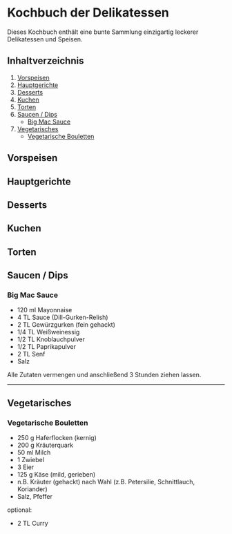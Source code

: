 # Kochbuch der Delikatessen

Dieses Kochbuch enthält eine bunte Sammlung einzigartig leckerer Delikatessen und Speisen.

## Inhaltverzeichnis
1. [Vorspeisen](#vorspeisen)
1. [Hauptgerichte](#hauptgerichte)
1. [Desserts](#desserts)
1. [Kuchen](#kuchen)
1. [Torten](#torten)
1. [Saucen / Dips](#saucen)
    + [Big Mac Sauce](#bigMacSauce)
1. [Vegetarisches](#vegetarisches)
    + [Vegetarische Bouletten](#vegetarischeBouletten)

## Vorspeisen <a name="vorspeisen"></a>

## Hauptgerichte <a name="hauptgerichte"></a>

## Desserts <a name="desserts"></a>

## Kuchen <a name="kuchen"></a>

## Torten <a name="torten"></a>

## Saucen / Dips <a name="saucen"></a>

### Big Mac Sauce <a name="bigMacSauce"></a>

+ 120 ml Mayonnaise
+ 4 TL  Sauce (Dill-Gurken-Relish)
+ 2 TL Gewürzgurken (fein gehackt)
+ 1/4 TL Weißweinessig
+ 1/2 TL Knoblauchpulver
+ 1/2 TL Paprikapulver
+ 2 TL Senf
+ Salz

Alle Zutaten vermengen und anschließend 3 Stunden ziehen lassen.

---

## Vegetarisches <a name="vegetarisches"></a>

### Vegetarische Bouletten <a name="vegetarischeBouletten"></a>

+ 250 g Haferflocken (kernig)
+ 200 g Kräuterquark
+ 50 ml Milch
+ 1 Zwiebel
+ 3 Eier 
+ 125 g Käse (mild, gerieben)
+ n.B. Kräuter (gehackt) nach Wahl (z.B. Petersilie, Schnittlauch, Koriander)
+ Salz, Pfeffer

optional:
+ 2 TL Curry

